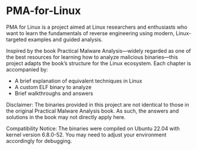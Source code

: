 # PMA-for-Linux

PMA for Linux is a project aimed at Linux researchers and enthusiasts who want to learn the fundamentals of reverse engineering using modern, Linux-targeted examples and guided analysis.

Inspired by the book Practical Malware Analysis—widely regarded as one of the best resources for learning how to analyze malicious binaries—this project adapts the book’s structure for the Linux ecosystem. Each chapter is accompanied by:

- A brief explanation of equivalent techniques in Linux
- A custom ELF binary to analyze
- Brief walkthroughs and answers

Disclaimer:
The binaries provided in this project are not identical to those in the original Practical Malware Analysis book. As such, the answers and solutions in the book may not directly apply here.

Compatibility Notice:
The binaries were compiled on Ubuntu 22.04 with kernel version 6.8.0-52. You may need to adjust your environment accordingly for debugging.
